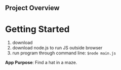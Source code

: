 ## Project Overview

# Getting Started
1. download
2. download node.js to run JS outside browser
3. run program through command line: `$node main.js`

**App Purpose**:
Find a hat in a maze.





